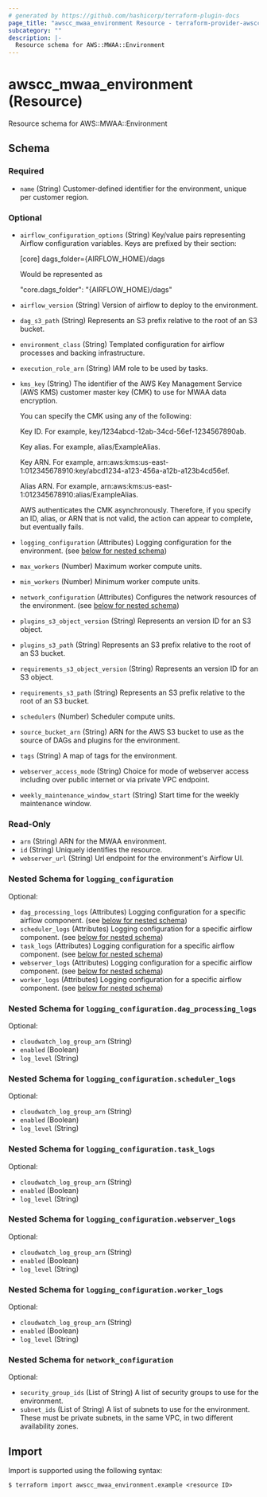 ```yaml
---
# generated by https://github.com/hashicorp/terraform-plugin-docs
page_title: "awscc_mwaa_environment Resource - terraform-provider-awscc"
subcategory: ""
description: |-
  Resource schema for AWS::MWAA::Environment
---
```


# awscc_mwaa_environment (Resource)

Resource schema for AWS::MWAA::Environment



<!-- schema generated by tfplugindocs -->
## Schema

### Required

- `name` (String) Customer-defined identifier for the environment, unique per customer region.

### Optional

- `airflow_configuration_options` (String) Key/value pairs representing Airflow configuration variables.
    Keys are prefixed by their section:

    [core]
    dags_folder={AIRFLOW_HOME}/dags

    Would be represented as

    "core.dags_folder": "{AIRFLOW_HOME}/dags"
- `airflow_version` (String) Version of airflow to deploy to the environment.
- `dag_s3_path` (String) Represents an S3 prefix relative to the root of an S3 bucket.
- `environment_class` (String) Templated configuration for airflow processes and backing infrastructure.
- `execution_role_arn` (String) IAM role to be used by tasks.
- `kms_key` (String) The identifier of the AWS Key Management Service (AWS KMS) customer master key (CMK) to use for MWAA data encryption.

    You can specify the CMK using any of the following:

    Key ID. For example, key/1234abcd-12ab-34cd-56ef-1234567890ab.

    Key alias. For example, alias/ExampleAlias.

    Key ARN. For example, arn:aws:kms:us-east-1:012345678910:key/abcd1234-a123-456a-a12b-a123b4cd56ef.

    Alias ARN. For example, arn:aws:kms:us-east-1:012345678910:alias/ExampleAlias.

    AWS authenticates the CMK asynchronously. Therefore, if you specify an ID, alias, or ARN that is not valid, the action can appear to complete, but eventually fails.
- `logging_configuration` (Attributes) Logging configuration for the environment. (see [below for nested schema](#nestedatt--logging_configuration))
- `max_workers` (Number) Maximum worker compute units.
- `min_workers` (Number) Minimum worker compute units.
- `network_configuration` (Attributes) Configures the network resources of the environment. (see [below for nested schema](#nestedatt--network_configuration))
- `plugins_s3_object_version` (String) Represents an version ID for an S3 object.
- `plugins_s3_path` (String) Represents an S3 prefix relative to the root of an S3 bucket.
- `requirements_s3_object_version` (String) Represents an version ID for an S3 object.
- `requirements_s3_path` (String) Represents an S3 prefix relative to the root of an S3 bucket.
- `schedulers` (Number) Scheduler compute units.
- `source_bucket_arn` (String) ARN for the AWS S3 bucket to use as the source of DAGs and plugins for the environment.
- `tags` (String) A map of tags for the environment.
- `webserver_access_mode` (String) Choice for mode of webserver access including over public internet or via private VPC endpoint.
- `weekly_maintenance_window_start` (String) Start time for the weekly maintenance window.

### Read-Only

- `arn` (String) ARN for the MWAA environment.
- `id` (String) Uniquely identifies the resource.
- `webserver_url` (String) Url endpoint for the environment's Airflow UI.

<a id="nestedatt--logging_configuration"></a>
### Nested Schema for `logging_configuration`

Optional:

- `dag_processing_logs` (Attributes) Logging configuration for a specific airflow component. (see [below for nested schema](#nestedatt--logging_configuration--dag_processing_logs))
- `scheduler_logs` (Attributes) Logging configuration for a specific airflow component. (see [below for nested schema](#nestedatt--logging_configuration--scheduler_logs))
- `task_logs` (Attributes) Logging configuration for a specific airflow component. (see [below for nested schema](#nestedatt--logging_configuration--task_logs))
- `webserver_logs` (Attributes) Logging configuration for a specific airflow component. (see [below for nested schema](#nestedatt--logging_configuration--webserver_logs))
- `worker_logs` (Attributes) Logging configuration for a specific airflow component. (see [below for nested schema](#nestedatt--logging_configuration--worker_logs))

<a id="nestedatt--logging_configuration--dag_processing_logs"></a>
### Nested Schema for `logging_configuration.dag_processing_logs`

Optional:

- `cloudwatch_log_group_arn` (String)
- `enabled` (Boolean)
- `log_level` (String)


<a id="nestedatt--logging_configuration--scheduler_logs"></a>
### Nested Schema for `logging_configuration.scheduler_logs`

Optional:

- `cloudwatch_log_group_arn` (String)
- `enabled` (Boolean)
- `log_level` (String)


<a id="nestedatt--logging_configuration--task_logs"></a>
### Nested Schema for `logging_configuration.task_logs`

Optional:

- `cloudwatch_log_group_arn` (String)
- `enabled` (Boolean)
- `log_level` (String)


<a id="nestedatt--logging_configuration--webserver_logs"></a>
### Nested Schema for `logging_configuration.webserver_logs`

Optional:

- `cloudwatch_log_group_arn` (String)
- `enabled` (Boolean)
- `log_level` (String)


<a id="nestedatt--logging_configuration--worker_logs"></a>
### Nested Schema for `logging_configuration.worker_logs`

Optional:

- `cloudwatch_log_group_arn` (String)
- `enabled` (Boolean)
- `log_level` (String)



<a id="nestedatt--network_configuration"></a>
### Nested Schema for `network_configuration`

Optional:

- `security_group_ids` (List of String) A list of security groups to use for the environment.
- `subnet_ids` (List of String) A list of subnets to use for the environment. These must be private subnets, in the same VPC, in two different availability zones.

## Import

Import is supported using the following syntax:

```shell
$ terraform import awscc_mwaa_environment.example <resource ID>
```
